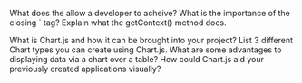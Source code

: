 What does the <canvas> allow a developer to acheive?
What is the importance of the closing `</canvas> tag?
Explain what the getContext() method does.

What is Chart.js and how it can be brought into your project?
List 3 different Chart types you can create using Chart.js.
What are some advantages to displaying data via a chart over a table?
How could Chart.js aid your previously created applications visually?
